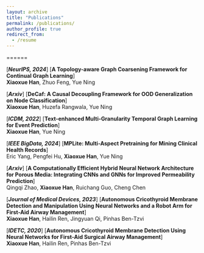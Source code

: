 ```yaml
---
layout: archive
title: "Publications"
permalink: /publications/
author_profile: true
redirect_from:
  - /resume
---
```


======

[***NeurIPS, 2024***] [**A Topology-aware Graph Coarsening Framework for Continual Graph Learning**]
<br>
**Xiaoxue Han**, Zhuo Feng, Yue Ning <be> 

[***Arxiv***] [**DeCaf: A Causal Decoupling Framework for OOD Generalization on Node Classification**]
<br>
**Xiaoxue Han**, Huzefa Rangwala, Yue Ning <be> 


[***ICDM, 2022***] [**Text-enhanced Multi-Granularity Temporal Graph Learning for Event Prediction**]
<br>
**Xiaoxue Han**, Yue Ning <be> 


[***IEEE BigData, 2024***] [**MPLite: Multi-Aspect Pretraining for Mining Clinical Health Records**]
<br>
Eric Yang, Pengfei Hu, **Xiaoxue Han**, Yue Ning <be> 

[***Arxiv***] [**A Computationally Efficient Hybrid Neural Network Architecture for Porous Media: Integrating CNNs and GNNs for Improved Permeability Prediction**]
<br>
Qingqi Zhao, **Xiaoxue Han**, Ruichang Guo, Cheng Chen <be> 

[***Journal of Medical Devices, 2023***] [**Autonomous Cricothyroid Membrane Detection and Manipulation Using Neural Networks and a Robot Arm for First-Aid Airway Management**]
<br>
**Xiaoxue Han**, Hailin Ren, Jingyuan Qi, Pinhas Ben-Tzvi <be> 

[***IDETC, 2020***] [**Autonomous Cricothyroid Membrane Detection Using Neural Networks for First-Aid Surgical Airway Management**]
<br>
**Xiaoxue Han**, Hailin Ren, Pinhas Ben-Tzvi <be> 




